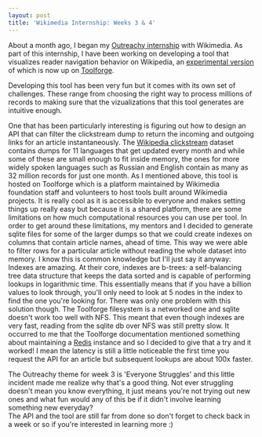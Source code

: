 ```yaml
---
layout: post
title: 'Wikimedia Internship: Weeks 3 & 4' 
---
```

About a month ago, I began my [Outreachy internship](/2021-05-23-Outreachy-Wikimedia.md) with Wikimedia. As part of this internship, I have been working on developing a tool that visualizes reader navigation behavior on Wikipedia, an [experimental version](https://wn-api-test.toolforge.org) of which is now up on [Toolforge](https://wikitech.wikimedia.org/wiki/Portal:Toolforge).  
  
Developing this tool has been very fun but it comes with its own set of challenges. These range from choosing the right way to process millions of records to making sure that the vizualizations that this tool generates are intuitive enough.  
  
One that has been particularly interesting is figuring out how to design an API that can filter the clickstream dump to return the incoming and outgoing links for an article instantaneously. The [Wikipedia clickstream](https://meta.wikimedia.org/wiki/Research:Wikipedia_clickstream) dataset contains dumps for 11 languages that get updated every month and while some of these are small enough to fit inside memory, the ones for more widely spoken languages such as Russian and English contain as many as 32 million records for just one month. As I mentioned above, this tool is hosted on Toolforge which is a platform maintained by Wikimedia foundation staff and volunteers to host tools built around Wikimedia projects. It is really cool as it is accessible to everyone and makes setting things up really easy but because it is a shared platform, there are some limitations on how much computational resources you can use per tool. In order to get around these limitations, my mentors and I decided to generate sqlite files for some of the larger dumps so that we could create indexes on columns that contain article names, ahead of time. This way we were able to filter rows for a particular article without reading the whole dataset into memory. I know this is common knowledge but I'll just say it anyway: Indexes are amazing. At their core, indexes are b-trees: a self-balancing tree data structure that keeps the data sorted and is capable of performing lookups in logarithmic time. This essentially means that if you have a billion values to look through, you'll only need to look at 5 nodes in the index to find the one you're looking for. There was only one problem with this solution though. The Toolforge filesystem is a networked one and sqlite doesn't work too well with NFS. This meant that even though indexes are very fast, reading from the sqlite db over NFS was still pretty slow. It occurred to me that the Toolforge documentation mentioned something about maintaining a [Redis](https://redis.io/) instance and so I decided to give that a try and it worked! I mean the latency is still a little noticeable the first time you request the API for an article but subsequent lookups are about 100x faster.  
  
The Outreachy theme for week 3 is 'Everyone Struggles' and this little incident made me realize why that's a good thing. Not ever struggling doesn't mean you know everything, it just means you're not trying out new ones and what fun would any of this be if it didn't involve learning something new everyday?  
The API and the tool are still far from done so don't forget to check back in a week or so if you're interested in learning more :)  
